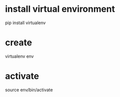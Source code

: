 # install virtual environment

pip install virtualenv

# create
virtualenv env 

# activate

source env/bin/activate